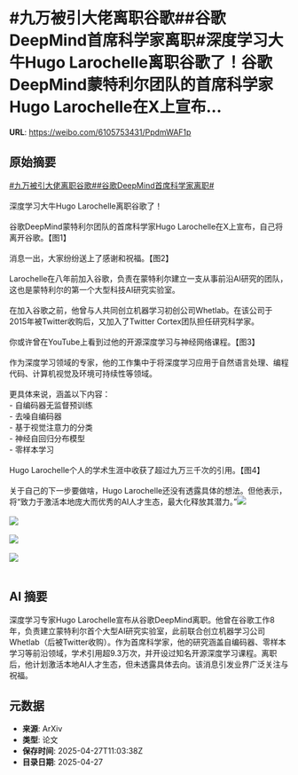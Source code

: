 # #九万被引大佬离职谷歌##谷歌DeepMind首席科学家离职#深度学习大牛Hugo Larochelle离职谷歌了！谷歌DeepMind蒙特利尔团队的首席科学家Hugo Larochelle在X上宣布...

**URL**: https://weibo.com/6105753431/PpdmWAF1p

## 原始摘要

<a href="https://m.weibo.cn/search?containerid=231522type%3D1%26t%3D10%26q%3D%23%E4%B9%9D%E4%B8%87%E8%A2%AB%E5%BC%95%E5%A4%A7%E4%BD%AC%E7%A6%BB%E8%81%8C%E8%B0%B7%E6%AD%8C%23&amp;extparam=%23%E4%B9%9D%E4%B8%87%E8%A2%AB%E5%BC%95%E5%A4%A7%E4%BD%AC%E7%A6%BB%E8%81%8C%E8%B0%B7%E6%AD%8C%23" data-hide=""><span class="surl-text">#九万被引大佬离职谷歌#</span></a><a href="https://m.weibo.cn/search?containerid=231522type%3D1%26t%3D10%26q%3D%23%E8%B0%B7%E6%AD%8CDeepMind%E9%A6%96%E5%B8%AD%E7%A7%91%E5%AD%A6%E5%AE%B6%E7%A6%BB%E8%81%8C%23&amp;extparam=%23%E8%B0%B7%E6%AD%8CDeepMind%E9%A6%96%E5%B8%AD%E7%A7%91%E5%AD%A6%E5%AE%B6%E7%A6%BB%E8%81%8C%23" data-hide=""><span class="surl-text">#谷歌DeepMind首席科学家离职#</span></a><br><br>深度学习大牛Hugo Larochelle离职谷歌了！<br><br>谷歌DeepMind蒙特利尔团队的首席科学家Hugo Larochelle在X上宣布，自己将离开谷歌。【图1】<br><br>消息一出，大家纷纷送上了感谢和祝福。【图2】<br><br>Larochelle在八年前加入谷歌，负责在蒙特利尔建立一支从事前沿AI研究的团队，这也是蒙特利尔的第一个大型科技AI研究实验室。<br><br>在加入谷歌之前，他曾与人共同创立机器学习初创公司Whetlab。在该公司于2015年被Twitter收购后，又加入了Twitter Cortex团队担任研究科学家。<br><br>你或许曾在YouTube上看到过他的开源深度学习与神经网络课程。【图3】<br><br>作为深度学习领域的专家，他的工作集中于将深度学习应用于自然语言处理、编程代码、计算机视觉及环境可持续性等领域。<br><br>更具体来说，涵盖以下内容：<br>- 自编码器无监督预训练<br>- 去噪自编码器<br>- 基于视觉注意力的分类<br>- 神经自回归分布模型<br>- 零样本学习<br><br>Hugo Larochelle个人的学术生涯中收获了超过九万三千次的引用。【图4】<br><br>关于自己的下一步要做啥，Hugo Larochelle还没有透露具体的想法。但他表示，将“致力于激活本地庞大而优秀的AI人才生态，最大化释放其潜力。”<img style="" src="https://tvax4.sinaimg.cn/large/006Fd7o3gy1i0vhxsr07aj30wq1au1kx.jpg" referrerpolicy="no-referrer"><br><br><img style="" src="https://tvax3.sinaimg.cn/large/006Fd7o3gy1i0vhxvbjtoj30zk0uq47d.jpg" referrerpolicy="no-referrer"><br><br><img style="" src="https://tvax2.sinaimg.cn/large/006Fd7o3gy1i0vhxxcpcej30wu1h4wyi.jpg" referrerpolicy="no-referrer"><br><br><img style="" src="https://tvax1.sinaimg.cn/large/006Fd7o3gy1i0vhy11pwtj31u80wi4g8.jpg" referrerpolicy="no-referrer"><br><br>

## AI 摘要

深度学习专家Hugo Larochelle宣布从谷歌DeepMind离职。他曾在谷歌工作8年，负责建立蒙特利尔首个大型AI研究实验室，此前联合创立机器学习公司Whetlab（后被Twitter收购）。作为首席科学家，他的研究涵盖自编码器、零样本学习等前沿领域，学术引用超9.3万次，并开设过知名开源深度学习课程。离职后，他计划激活本地AI人才生态，但未透露具体去向。该消息引发业界广泛关注与祝福。

## 元数据

- **来源**: ArXiv
- **类型**: 论文
- **保存时间**: 2025-04-27T11:03:38Z
- **目录日期**: 2025-04-27
